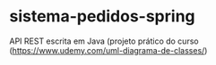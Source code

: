 # sistema-pedidos-spring
API REST escrita em Java (projeto prático do curso (https://www.udemy.com/uml-diagrama-de-classes/)
